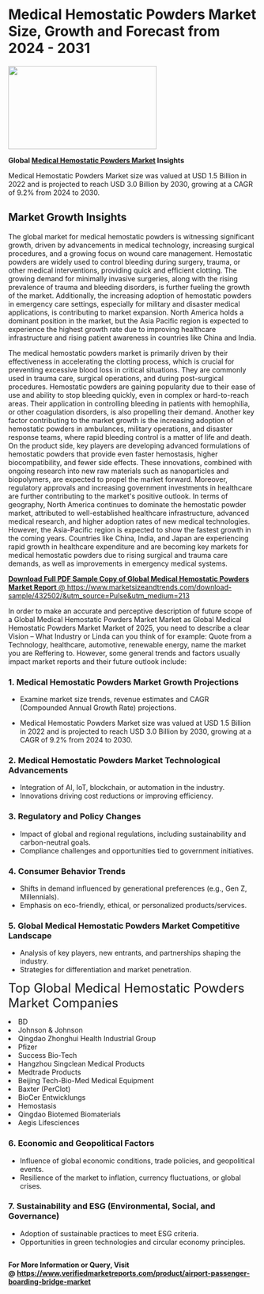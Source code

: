 <H1>Medical Hemostatic Powders Market Size, Growth and Forecast from 2024 - 2031</H1><img class="aligncenter size-medium wp-image-584254" src="https://thirdeyenews.in/wp-content/uploads/2024/09/Global-Market-Research-300x168.jpeg" alt="" width="300" height="168" /><p><strong>Global&nbsp;<a href="https://www.marketsizeandtrends.com/download-sample/432502/&amp;utm_source=Pulse&amp;utm_medium=213">Medical Hemostatic Powders Market</a> Insights</strong></p><p>Medical Hemostatic Powders Market size was valued at USD 1.5 Billion in 2022 and is projected to reach USD 3.0 Billion by 2030, growing at a CAGR of 9.2% from 2024 to 2030.</p><p><h2>Market Growth Insights</h2> <p>The global market for medical hemostatic powders is witnessing significant growth, driven by advancements in medical technology, increasing surgical procedures, and a growing focus on wound care management. Hemostatic powders are widely used to control bleeding during surgery, trauma, or other medical interventions, providing quick and efficient clotting. The growing demand for minimally invasive surgeries, along with the rising prevalence of trauma and bleeding disorders, is further fueling the growth of the market. Additionally, the increasing adoption of hemostatic powders in emergency care settings, especially for military and disaster medical applications, is contributing to market expansion. North America holds a dominant position in the market, but the Asia Pacific region is expected to experience the highest growth rate due to improving healthcare infrastructure and rising patient awareness in countries like China and India.</p> <p><a href="#"></a></p> <p>The medical hemostatic powders market is primarily driven by their effectiveness in accelerating the clotting process, which is crucial for preventing excessive blood loss in critical situations. They are commonly used in trauma care, surgical operations, and during post-surgical procedures. Hemostatic powders are gaining popularity due to their ease of use and ability to stop bleeding quickly, even in complex or hard-to-reach areas. Their application in controlling bleeding in patients with hemophilia, or other coagulation disorders, is also propelling their demand. Another key factor contributing to the market growth is the increasing adoption of hemostatic powders in ambulances, military operations, and disaster response teams, where rapid bleeding control is a matter of life and death. On the product side, key players are developing advanced formulations of hemostatic powders that provide even faster hemostasis, higher biocompatibility, and fewer side effects. These innovations, combined with ongoing research into new raw materials such as nanoparticles and biopolymers, are expected to propel the market forward. Moreover, regulatory approvals and increasing government investments in healthcare are further contributing to the market's positive outlook. In terms of geography, North America continues to dominate the hemostatic powder market, attributed to well-established healthcare infrastructure, advanced medical research, and higher adoption rates of new medical technologies. However, the Asia-Pacific region is expected to show the fastest growth in the coming years. Countries like China, India, and Japan are experiencing rapid growth in healthcare expenditure and are becoming key markets for medical hemostatic powders due to rising surgical and trauma care demands, as well as improvements in emergency medical systems. <p><a href="#"></p><p><span class=""><strong>Download Full PDF Sample Copy of Global Medical Hemostatic Powders Market Report</strong> @ <a href="https://www.marketsizeandtrends.com/download-sample/432502/&amp;utm_source=Pulse&amp;utm_medium=213" target="_blank">https://www.marketsizeandtrends.com/download-sample/432502/&amp;utm_source=Pulse&amp;utm_medium=213</a></span></p><p>In order to make an accurate and perceptive description of future scope of a Global&nbsp;Medical Hemostatic Powders Market Market as Global&nbsp;Medical Hemostatic Powders Market Market of 2025, you need to describe a clear Vision &ndash; What Industry or Linda can you think of for example: Quote from a Technology, healthcare, automotive, renewable energy, name the market you are Reffering to. However, some general trends and factors usually impact market reports and their future outlook include:</p><h3>1.&nbsp;<strong>Medical Hemostatic Powders Market Growth Projections</strong></h3><ul><li>Examine market size trends, revenue estimates and CAGR (Compounded Annual Growth Rate) projections.</li><li><p>Medical Hemostatic Powders Market size was valued at USD 1.5 Billion in 2022 and is projected to reach USD 3.0 Billion by 2030, growing at a CAGR of 9.2% from 2024 to 2030.</p></li></ul><h3>2.&nbsp;<strong>Medical Hemostatic Powders Market Technological Advancements</strong></h3><ul><li>Integration of AI, IoT, blockchain, or automation in the industry.</li><li>Innovations driving cost reductions or improving efficiency.</li></ul><h3>3.&nbsp;<strong>Regulatory and Policy Changes</strong></h3><ul><li>Impact of global and regional regulations, including sustainability and carbon-neutral goals.</li><li>Compliance challenges and opportunities tied to government initiatives.</li></ul><h3>4.&nbsp;<strong>Consumer Behavior Trends</strong></h3><ul><li>Shifts in demand influenced by generational preferences (e.g., Gen Z, Millennials).</li><li>Emphasis on eco-friendly, ethical, or personalized products/services.</li></ul><h3>5.&nbsp;<strong>Global Medical Hemostatic Powders Market Competitive Landscape</strong></h3><ul><li>Analysis of key players, new entrants, and partnerships shaping the industry.</li><li>Strategies for differentiation and market penetration.</li></ul><p data-pm-slice="1 1 []"><span style="color: inherit; font-family: inherit; font-size: 25px;">Top Global Medical Hemostatic Powders Market Companies</span></p><div class="" data-test-id=""><p><li>BD</li><li> Johnson & Johnson</li><li> Qingdao Zhonghui Health Industrial Group</li><li> Pfizer</li><li> Success Bio-Tech</li><li> Hangzhou Singclean Medical Products</li><li> Medtrade Products</li><li> Beijing Tech-Bio-Med Medical Equipment</li><li> Baxter (PerClot)</li><li> BioCer Entwicklungs</li><li> Hemostasis</li><li> Qingdao Biotemed Biomaterials</li><li> Aegis Lifesciences</li></p></div><h3>6.&nbsp;<strong>Economic and Geopolitical Factors</strong></h3><ul><li>Influence of global economic conditions, trade policies, and geopolitical events.</li><li>Resilience of the market to inflation, currency fluctuations, or global crises.</li></ul><h3>7.&nbsp;<strong>Sustainability and ESG (Environmental, Social, and Governance)</strong></h3><ul><li>Adoption of sustainable practices to meet ESG criteria.</li><li>Opportunities in green technologies and circular economy principles.</li></ul><h2><strong style="font-size: 14px;">For More Information or Query, Visit @&nbsp;</strong><a style="background-color: #ffffff; font-size: 14px;" href="https://www.marketsizeandtrends.com/report/medical-hemostatic-powders-market/" target="_blank">https://www.verifiedmarketreports.com/product/airport-passenger-boarding-bridge-market</a></h2>
